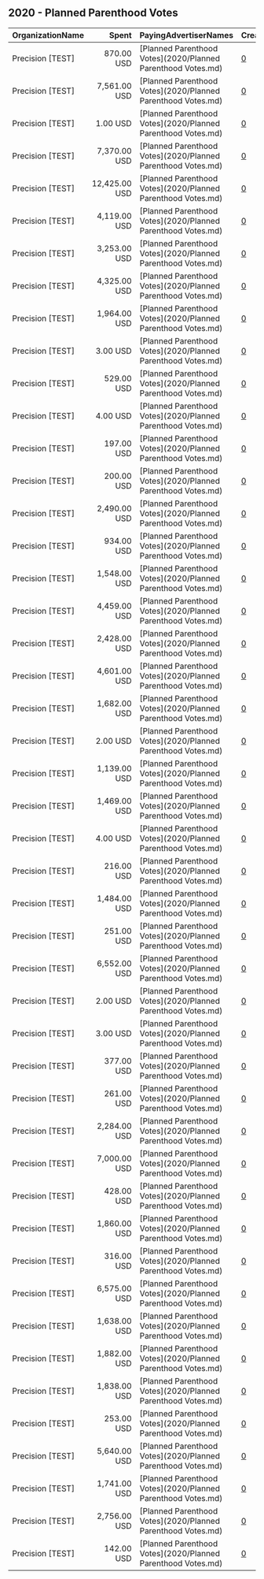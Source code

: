 ## 2020 - Planned Parenthood Votes 
|OrganizationName|Spent|PayingAdvertiserNames|CreativeUrls|Impressions|Genders|AgeBrackets|CountryCodes|BillingAddresses|CandidateBallotInformation|
|:---|---:|:---|:---|---:|:---|:---|:---|:---|:---|
|Precision [TEST]|870.00 USD|[Planned Parenthood Votes](2020/Planned Parenthood Votes.md)|[0](https://www.snap.com/political-ads/asset/e36aa352bdd427eff3776aa2b1958a4c4c6191449978a3e328a608cd500cb70f?mediaType=jpg)|94,257||18+|united states|"1121 14th Street NW Suite 700,Washington,20005,US"||
|Precision [TEST]|7,561.00 USD|[Planned Parenthood Votes](2020/Planned Parenthood Votes.md)|[0](https://www.snap.com/political-ads/asset/953b587dbe50ed25261288ffb44e1ecabbeff4662e350dc872149ea37583b690?mediaType=jpg)|1,432,717||18+|united states|"1121 14th Street NW Suite 700,Washington,20005,US"||
|Precision [TEST]|1.00 USD|[Planned Parenthood Votes](2020/Planned Parenthood Votes.md)|[0](https://www.snap.com/political-ads/asset/4ffeb10f3b7fc1ee37d20aa5466dda648f47baf4230d881dfbfa9cca16d024a7?mediaType=mp4)|104||18+|united states|"1121 14th Street NW Suite 700,Washington,20005,US"|Joe Biden|
|Precision [TEST]|7,370.00 USD|[Planned Parenthood Votes](2020/Planned Parenthood Votes.md)|[0](https://www.snap.com/political-ads/asset/fc1c65951bb386466e60ef1d0c6180de3a5e577dd3c1adcdbb800fce156a3bdd?mediaType=jpg)|1,541,406||18+|united states|"1121 14th Street NW Suite 700,Washington,20005,US"|Georgia Runoff|
|Precision [TEST]|12,425.00 USD|[Planned Parenthood Votes](2020/Planned Parenthood Votes.md)|[0](https://www.snap.com/political-ads/asset/5cca84437b759d5991b75a8b883d4b6d92449efc72227f32610f03a828937bc7?mediaType=mp4)|2,266,424||18+|united states|"1121 14th Street NW Suite 700,Washington,20005,US"||
|Precision [TEST]|4,119.00 USD|[Planned Parenthood Votes](2020/Planned Parenthood Votes.md)|[0](https://www.snap.com/political-ads/asset/333ffb1ce934870837f9a7236ec69c4312144e9f1c92c825144a50edf32fc92c?mediaType=mp4)|862,277||18+|united states|"1121 14th Street NW Suite 700,Washington,20005,US"|Georgia Runoff|
|Precision [TEST]|3,253.00 USD|[Planned Parenthood Votes](2020/Planned Parenthood Votes.md)|[0](https://www.snap.com/political-ads/asset/308815df512aa1efea232f6c3d6eb4e744b3ed15f1d4c1d288374be40adbf836?mediaType=jpg)|598,791||18+|united states|"1121 14th Street NW Suite 700,Washington,20005,US"|Georgia Runoff|
|Precision [TEST]|4,325.00 USD|[Planned Parenthood Votes](2020/Planned Parenthood Votes.md)|[0](https://www.snap.com/political-ads/asset/e9fbd9564b0f8ae3b557f20bce82b81c53fdd7944bfc7bedb7ffb2ede1f3342c?mediaType=jpg)|824,495||18+|united states|"1121 14th Street NW Suite 700,Washington,20005,US"||
|Precision [TEST]|1,964.00 USD|[Planned Parenthood Votes](2020/Planned Parenthood Votes.md)|[0](https://www.snap.com/political-ads/asset/d9884d5042af2738355a7029c6192f12db725bc6578ef4894584cf672b205b32?mediaType=mp4)|268,092||18-49|united states|"1121 14th Street NW Suite 700,Washington,20005,US"|Joe Biden|
|Precision [TEST]|3.00 USD|[Planned Parenthood Votes](2020/Planned Parenthood Votes.md)|[0](https://www.snap.com/political-ads/asset/0ee4c2c10b59e03b96bcabf97012e0867756f677048aada5e95292da96fe389f?mediaType=mp4)|169||18+|united states|"1121 14th Street NW Suite 700,Washington,20005,US"|Joe Biden|
|Precision [TEST]|529.00 USD|[Planned Parenthood Votes](2020/Planned Parenthood Votes.md)|[0](https://www.snap.com/political-ads/asset/0ee4c2c10b59e03b96bcabf97012e0867756f677048aada5e95292da96fe389f?mediaType=mp4)|29,923||18+|united states|"1121 14th Street NW Suite 700,Washington,20005,US"|Joe Biden|
|Precision [TEST]|4.00 USD|[Planned Parenthood Votes](2020/Planned Parenthood Votes.md)|[0](https://www.snap.com/political-ads/asset/89520f6deedd469fc9b841f5bd902951bf0c539a51c4da5050d541eb0a22bd69?mediaType=mp4)|188||18+|united states|"1121 14th Street NW Suite 700,Washington,20005,US"|Joe Biden|
|Precision [TEST]|197.00 USD|[Planned Parenthood Votes](2020/Planned Parenthood Votes.md)|[0](https://www.snap.com/political-ads/asset/308815df512aa1efea232f6c3d6eb4e744b3ed15f1d4c1d288374be40adbf836?mediaType=jpg)|20,801||18+|united states|"1121 14th Street NW Suite 700,Washington,20005,US"|Georgia Runoff|
|Precision [TEST]|200.00 USD|[Planned Parenthood Votes](2020/Planned Parenthood Votes.md)|[0](https://www.snap.com/political-ads/asset/d7a4fbf20eda268cdb89db3bbaa1a6251e560fb89e4c7c3dc8cc4f95f73b7d85?mediaType=mp4)|12,976||18+|united states|"1121 14th Street NW Suite 700,Washington,20005,US"|Joe Biden|
|Precision [TEST]|2,490.00 USD|[Planned Parenthood Votes](2020/Planned Parenthood Votes.md)|[0](https://www.snap.com/political-ads/asset/dc1272832450d204b6f50d38438d8915469871c0a6b55aebd13b6749b8e894c2?mediaType=mp4)|349,050||18-49|united states|"1121 14th Street NW Suite 700,Washington,20005,US"|Joe Biden|
|Precision [TEST]|934.00 USD|[Planned Parenthood Votes](2020/Planned Parenthood Votes.md)|[0](https://www.snap.com/political-ads/asset/5cca84437b759d5991b75a8b883d4b6d92449efc72227f32610f03a828937bc7?mediaType=mp4)|98,198||18+|united states|"1121 14th Street NW Suite 700,Washington,20005,US"||
|Precision [TEST]|1,548.00 USD|[Planned Parenthood Votes](2020/Planned Parenthood Votes.md)|[0](https://www.snap.com/political-ads/asset/c89ee29cfcd779556c841c5316c373deb80d09b25b7da986026bdfecf0db948a?mediaType=mp4)|187,621||18-49|united states|"1121 14th Street NW Suite 700,Washington,20005,US"|Joe Biden|
|Precision [TEST]|4,459.00 USD|[Planned Parenthood Votes](2020/Planned Parenthood Votes.md)|[0](https://www.snap.com/political-ads/asset/a24ab537c52e6026f7ba7ae06a78f2851c62077c9acca7153768717952a7bf6e?mediaType=mp4)|559,114||18-49|united states|"1121 14th Street NW Suite 700,Washington,20005,US"|Joe Biden|
|Precision [TEST]|2,428.00 USD|[Planned Parenthood Votes](2020/Planned Parenthood Votes.md)|[0](https://www.snap.com/political-ads/asset/68895a8970f5574b144e265773b7e006b319ec1ed3887cdf787040a9db46bbdb?mediaType=mp4)|410,436||18-49|united states|"1121 14th Street NW Suite 700,Washington,20005,US"|Joe Biden|
|Precision [TEST]|4,601.00 USD|[Planned Parenthood Votes](2020/Planned Parenthood Votes.md)|[0](https://www.snap.com/political-ads/asset/1502ad11a5e048f00249bbdc2123b196e78485ef9a826ad0d327d8fcacb74a09?mediaType=mp4)|377,989||18+|united states|"1121 14th Street NW Suite 700,Washington,20005,US"|Joe Biden|
|Precision [TEST]|1,682.00 USD|[Planned Parenthood Votes](2020/Planned Parenthood Votes.md)|[0](https://www.snap.com/political-ads/asset/d9ddb9b782669f2406fc30d8d2e501cf4ad4a182f31c4792fba684e7c657621c?mediaType=mp4)|212,879||18-49|united states|"1121 14th Street NW Suite 700,Washington,20005,US"|Joe Biden|
|Precision [TEST]|2.00 USD|[Planned Parenthood Votes](2020/Planned Parenthood Votes.md)|[0](https://www.snap.com/political-ads/asset/8080848f3a3f28bc114dc498b44aa3e3c4e42001d950cc9b914f9e88b1b62a0a?mediaType=mp4)|109||18+|united states|"1121 14th Street NW Suite 700,Washington,20005,US"|Joe Biden|
|Precision [TEST]|1,139.00 USD|[Planned Parenthood Votes](2020/Planned Parenthood Votes.md)|[0](https://www.snap.com/political-ads/asset/e9fbd9564b0f8ae3b557f20bce82b81c53fdd7944bfc7bedb7ffb2ede1f3342c?mediaType=jpg)|125,682||18+|united states|"1121 14th Street NW Suite 700,Washington,20005,US"||
|Precision [TEST]|1,469.00 USD|[Planned Parenthood Votes](2020/Planned Parenthood Votes.md)|[0](https://www.snap.com/political-ads/asset/d9ddb9b782669f2406fc30d8d2e501cf4ad4a182f31c4792fba684e7c657621c?mediaType=mp4)|231,680||18-49|united states|"1121 14th Street NW Suite 700,Washington,20005,US"|Joe Biden|
|Precision [TEST]|4.00 USD|[Planned Parenthood Votes](2020/Planned Parenthood Votes.md)|[0](https://www.snap.com/political-ads/asset/8e82035b67f424ee7c970816ad3156f953bc256fb6e36a26dacd870ba036c76c?mediaType=mp4)|258||18+|united states|"1121 14th Street NW Suite 700,Washington,20005,US"|Joe Biden|
|Precision [TEST]|216.00 USD|[Planned Parenthood Votes](2020/Planned Parenthood Votes.md)|[0](https://www.snap.com/political-ads/asset/8080848f3a3f28bc114dc498b44aa3e3c4e42001d950cc9b914f9e88b1b62a0a?mediaType=mp4)|13,437||18+|united states|"1121 14th Street NW Suite 700,Washington,20005,US"|Joe Biden|
|Precision [TEST]|1,484.00 USD|[Planned Parenthood Votes](2020/Planned Parenthood Votes.md)|[0](https://www.snap.com/political-ads/asset/6493698a52121e8fa95384a822163e6a66c7d77676b5a55335664870d3e58ae1?mediaType=mp4)|257,849||18-49|united states|"1121 14th Street NW Suite 700,Washington,20005,US"|Joe Biden|
|Precision [TEST]|251.00 USD|[Planned Parenthood Votes](2020/Planned Parenthood Votes.md)|[0](https://www.snap.com/political-ads/asset/1502ad11a5e048f00249bbdc2123b196e78485ef9a826ad0d327d8fcacb74a09?mediaType=mp4)|14,547||18+|united states|"1121 14th Street NW Suite 700,Washington,20005,US"|Joe Biden|
|Precision [TEST]|6,552.00 USD|[Planned Parenthood Votes](2020/Planned Parenthood Votes.md)|[0](https://www.snap.com/political-ads/asset/a21a491b512dfe40da19f4b984b4a55dd9a815bc42ed28635460d07890c1160b?mediaType=jpg)|1,444,262||18+|united states|"1121 14th Street NW Suite 700,Washington,20005,US"|Georgia Runoff|
|Precision [TEST]|2.00 USD|[Planned Parenthood Votes](2020/Planned Parenthood Votes.md)|[0](https://www.snap.com/political-ads/asset/d7a4fbf20eda268cdb89db3bbaa1a6251e560fb89e4c7c3dc8cc4f95f73b7d85?mediaType=mp4)|113||18+|united states|"1121 14th Street NW Suite 700,Washington,20005,US"|Joe Biden|
|Precision [TEST]|3.00 USD|[Planned Parenthood Votes](2020/Planned Parenthood Votes.md)|[0](https://www.snap.com/political-ads/asset/1502ad11a5e048f00249bbdc2123b196e78485ef9a826ad0d327d8fcacb74a09?mediaType=mp4)|161||18+|united states|"1121 14th Street NW Suite 700,Washington,20005,US"|Joe Biden|
|Precision [TEST]|377.00 USD|[Planned Parenthood Votes](2020/Planned Parenthood Votes.md)|[0](https://www.snap.com/political-ads/asset/8e82035b67f424ee7c970816ad3156f953bc256fb6e36a26dacd870ba036c76c?mediaType=mp4)|24,033||18+|united states|"1121 14th Street NW Suite 700,Washington,20005,US"|Joe Biden|
|Precision [TEST]|261.00 USD|[Planned Parenthood Votes](2020/Planned Parenthood Votes.md)|[0](https://www.snap.com/political-ads/asset/333ffb1ce934870837f9a7236ec69c4312144e9f1c92c825144a50edf32fc92c?mediaType=mp4)|26,470||18+|united states|"1121 14th Street NW Suite 700,Washington,20005,US"|Georgia Runoff|
|Precision [TEST]|2,284.00 USD|[Planned Parenthood Votes](2020/Planned Parenthood Votes.md)|[0](https://www.snap.com/political-ads/asset/d9884d5042af2738355a7029c6192f12db725bc6578ef4894584cf672b205b32?mediaType=mp4)|423,733||18-49|united states|"1121 14th Street NW Suite 700,Washington,20005,US"|Joe Biden|
|Precision [TEST]|7,000.00 USD|[Planned Parenthood Votes](2020/Planned Parenthood Votes.md)|[0](https://www.snap.com/political-ads/asset/e36aa352bdd427eff3776aa2b1958a4c4c6191449978a3e328a608cd500cb70f?mediaType=jpg)|1,406,778||18+|united states|"1121 14th Street NW Suite 700,Washington,20005,US"||
|Precision [TEST]|428.00 USD|[Planned Parenthood Votes](2020/Planned Parenthood Votes.md)|[0](https://www.snap.com/political-ads/asset/fc1c65951bb386466e60ef1d0c6180de3a5e577dd3c1adcdbb800fce156a3bdd?mediaType=jpg)|43,219||18+|united states|"1121 14th Street NW Suite 700,Washington,20005,US"|Georgia Runoff|
|Precision [TEST]|1,860.00 USD|[Planned Parenthood Votes](2020/Planned Parenthood Votes.md)|[0](https://www.snap.com/political-ads/asset/38354c6e445a55ca6488ad30dbe9df38149ac115f2b181c09f74841ead15f9d8?mediaType=mp4)|266,006||18-49|united states|"1121 14th Street NW Suite 700,Washington,20005,US"|Joe Biden|
|Precision [TEST]|316.00 USD|[Planned Parenthood Votes](2020/Planned Parenthood Votes.md)|[0](https://www.snap.com/political-ads/asset/a21a491b512dfe40da19f4b984b4a55dd9a815bc42ed28635460d07890c1160b?mediaType=jpg)|33,015||18+|united states|"1121 14th Street NW Suite 700,Washington,20005,US"|Georgia Runoff|
|Precision [TEST]|6,575.00 USD|[Planned Parenthood Votes](2020/Planned Parenthood Votes.md)|[0](https://www.snap.com/political-ads/asset/0ee4c2c10b59e03b96bcabf97012e0867756f677048aada5e95292da96fe389f?mediaType=mp4)|579,942||18+|united states|"1121 14th Street NW Suite 700,Washington,20005,US"|Joe Biden|
|Precision [TEST]|1,638.00 USD|[Planned Parenthood Votes](2020/Planned Parenthood Votes.md)|[0](https://www.snap.com/political-ads/asset/6493698a52121e8fa95384a822163e6a66c7d77676b5a55335664870d3e58ae1?mediaType=mp4)|231,495||18-49|united states|"1121 14th Street NW Suite 700,Washington,20005,US"|Joe Biden|
|Precision [TEST]|1,882.00 USD|[Planned Parenthood Votes](2020/Planned Parenthood Votes.md)|[0](https://www.snap.com/political-ads/asset/c89ee29cfcd779556c841c5316c373deb80d09b25b7da986026bdfecf0db948a?mediaType=mp4)|318,851||18-49|united states|"1121 14th Street NW Suite 700,Washington,20005,US"|Joe Biden|
|Precision [TEST]|1,838.00 USD|[Planned Parenthood Votes](2020/Planned Parenthood Votes.md)|[0](https://www.snap.com/political-ads/asset/38354c6e445a55ca6488ad30dbe9df38149ac115f2b181c09f74841ead15f9d8?mediaType=mp4)|322,278||18-49|united states|"1121 14th Street NW Suite 700,Washington,20005,US"|Joe Biden|
|Precision [TEST]|253.00 USD|[Planned Parenthood Votes](2020/Planned Parenthood Votes.md)|[0](https://www.snap.com/political-ads/asset/89520f6deedd469fc9b841f5bd902951bf0c539a51c4da5050d541eb0a22bd69?mediaType=mp4)|16,407||18+|united states|"1121 14th Street NW Suite 700,Washington,20005,US"|Joe Biden|
|Precision [TEST]|5,640.00 USD|[Planned Parenthood Votes](2020/Planned Parenthood Votes.md)|[0](https://www.snap.com/political-ads/asset/a60f6798b93ecd386779ce726aee9a137911d158c53ed841e239446a50c7dbe9?mediaType=mp4)|1,013,288||18-49|united states|"1121 14th Street NW Suite 700,Washington,20005,US"|Joe Biden|
|Precision [TEST]|1,741.00 USD|[Planned Parenthood Votes](2020/Planned Parenthood Votes.md)|[0](https://www.snap.com/political-ads/asset/953b587dbe50ed25261288ffb44e1ecabbeff4662e350dc872149ea37583b690?mediaType=jpg)|194,243||18+|united states|"1121 14th Street NW Suite 700,Washington,20005,US"||
|Precision [TEST]|2,756.00 USD|[Planned Parenthood Votes](2020/Planned Parenthood Votes.md)|[0](https://www.snap.com/political-ads/asset/8e82035b67f424ee7c970816ad3156f953bc256fb6e36a26dacd870ba036c76c?mediaType=mp4)|273,307||18+|united states|"1121 14th Street NW Suite 700,Washington,20005,US"|Joe Biden|
|Precision [TEST]|142.00 USD|[Planned Parenthood Votes](2020/Planned Parenthood Votes.md)|[0](https://www.snap.com/political-ads/asset/4ffeb10f3b7fc1ee37d20aa5466dda648f47baf4230d881dfbfa9cca16d024a7?mediaType=mp4)|8,982||18+|united states|"1121 14th Street NW Suite 700,Washington,20005,US"|Joe Biden|
